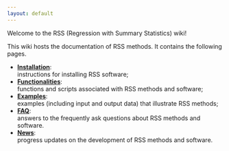 ```yaml
---
layout: default
---
```


Welcome to the RSS (Regression with Summary Statistics) wiki!

This wiki hosts the documentation of RSS methods. It contains the
following pages.

- [**Installation**](Installation):<br>instructions for installing RSS
  software;
- [**Functionalities**](Functionalities):<br>functions and scripts associated with
  RSS methods and software;
- [**Examples**](Examples):<br>examples (including input and output data)
  that illustrate RSS methods;
- [**FAQ**](FAQ):<br>answers to the frequently ask questions about RSS
  methods and software.
- [**News**](News):<br>progress updates on the development of RSS
  methods and software.
